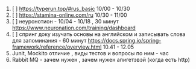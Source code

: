 1. [ ] https://typerun.top/#rus_basic  10/00 - 10/30
2. [ ] https://stamina-online.com/ru 10/30 - 11/00
3.  [ ] неуронотион - 10/04 - 10/18 , 30 минут  https://www.neuronation.com/training/dashboard 
4.  [ ] спринг доку изучать основы на английском и записывать слова для запоминания - 60 минут https://docs.spring.io/spring-framework/reference/overview.html 10.41 - 12.05
5.  Junit, Mockito отличие , виды тестов и вопросы по ним - час
6. Rabbit MQ - зачем нужен , зачем нужен апигетэвэй (когда есть http)